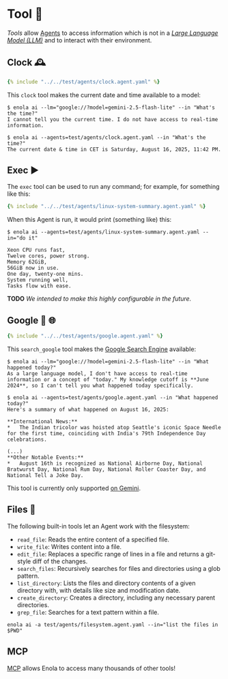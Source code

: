 <!--
    SPDX-License-Identifier: Apache-2.0

    Copyright 2025 The Enola <https://enola.dev> Authors

    Licensed under the Apache License, Version 2.0 (the "License");
    you may not use this file except in compliance with the License.
    You may obtain a copy of the License at

        https://www.apache.org/licenses/LICENSE-2.0

    Unless required by applicable law or agreed to in writing, software
    distributed under the License is distributed on an "AS IS" BASIS,
    WITHOUT WARRANTIES OR CONDITIONS OF ANY KIND, either express or implied.
    See the License for the specific language governing permissions and
    limitations under the License.
-->

# Tool 🧰

_Tools_ allow [Agents](agent.md) to access information which is not in a _[Large Language Model (LLM)](../specs/aiuri/index.md#language-models-lm)_ and to interact with their environment.

## Clock 🕰️

```yaml
{% include "../../test/agents/clock.agent.yaml" %}
```

This `clock` tool makes the current date and time available to a model:

```shell
$ enola ai --lm="google://?model=gemini-2.5-flash-lite" --in "What's the time?"
I cannot tell you the current time. I do not have access to real-time information.

$ enola ai --agents=test/agents/clock.agent.yaml --in "What's the time?"
The current date & time in CET is Saturday, August 16, 2025, 11:42 PM.
```

## Exec ▶️

The `exec` tool can be used to run any command; for example, for something like this:

```yaml
{% include "../../test/agents/linux-system-summary.agent.yaml" %}
```

When this Agent is run, it would print (something like) this:

```shell
$ enola ai --agents=test/agents/linux-system-summary.agent.yaml --in="do it"

Xeon CPU runs fast,
Twelve cores, power strong.
Memory 62GiB,
56GiB now in use.
One day, twenty-one mins.
System running well,
Tasks flow with ease.
```

**TODO** _We intended to make this highly configurable in the future._

## Google 🔎 🌐

```yaml
{% include "../../test/agents/google.agent.yaml" %}
```

This `search_google` tool makes the [Google Search Engine](https://search.google/) available:

```shell
$ enola ai --lm="google://?model=gemini-2.5-flash-lite" --in "What happened today?"
As a large language model, I don't have access to real-time information or a concept of "today." My knowledge cutoff is **June 2024**, so I can't tell you what happened today specifically.

$ enola ai --agents=test/agents/google.agent.yaml --in "What happened today?"
Here's a summary of what happened on August 16, 2025:

**International News:**
*   The Indian tricolor was hoisted atop Seattle's iconic Space Needle for the first time, coinciding with India's 79th Independence Day celebrations.

(...)
**Other Notable Events:**
*   August 16th is recognized as National Airborne Day, National Bratwurst Day, National Rum Day, National Roller Coaster Day, and National Tell a Joke Day.
```

This tool is currently only supported [on Gemini](../specs/aiuri/index.md#google-ai-).

## Files 📂

The following built-in tools let an Agent work with the filesystem:

* `read_file`: Reads the entire content of a specified file.
* `write_file`: Writes content into a file.
* `edit_file`: Replaces a specific range of lines in a file and returns a git-style diff of the changes.
* `search_files`: Recursively searches for files and directories using a glob pattern.
* `list_directory`: Lists the files and directory contents of a given directory with, with details like size and modification date.
* `create_directory`: Creates a directory, including any necessary parent directories.
* `grep_file`: Searches for a text pattern within a file.

```shell
enola ai -a test/agents/filesystem.agent.yaml --in="list the files in $PWD"
```

## MCP

[MCP](mcp.md) allows Enola to access many thousands of other tools!
